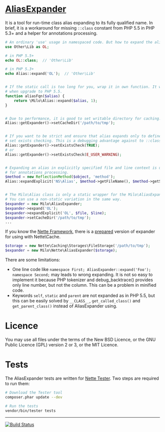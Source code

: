 [AliasExpander](https://github.com/milo/alias-expander/blob/master/AliasExpander.php)
=====================================================================================
It is a tool for run-time class alias expanding to its fully qualified name. In brief, it is a workaround for missing `::class` constant from PHP 5.5 in PHP 5.3+ and a helper for annotations processing.

```php
# An ordinary 'use' usage in namespaced code. But how to expand the alias to full class name?
use Other\Lib as OL;

# in PHP 5.5+
echo OL::class;  // 'Other\Lib'

# in PHP 5.3+
echo Alias::expand('OL');  // 'Other\Lib'


# If the static call is too long for you, wrap it in own function. It will be easy to replace
# when upgrade to PHP 5.5.
function aliasFqn($alias) {
	return \Milo\Alias::expand($alias, 1);
}


# Due to performance, it is good to set writable directory for caching.
Alias::getExpander()->setCacheDir('/path/to/tmp');


# If you want to be strict and ensure that alias expands only to defined class name,
# set exists checking. This is a debugging advantage against to ::class in PHP 5.5.
Alias::getExpander()->setExistsCheck(TRUE);
# or
Alias::getExpander()->setExistsCheck(E_USER_WARNING);


# Expanding an alias in explicitly specified file and line context is useful
# for annotations processing.
$method = new ReflectionMethod($object, 'method');
Alias::expandExplicit('NS\Alias', $method->getFileName(), $method->getStartLine());


# The Milo\Alias class is only a static wrapper for the Milo\AliasExpander object.
# You can use a non-static variation in the same way.
$expander = new Milo\AliasExpander;
$expander->expand('OL');
$expander->expandExplicit('OL', $file, $line);
$expander->setCacheDir('/path/to/tmp');
...
```

If you know the [Nette Framework](http://nette.org), there is a [prepared](https://github.com/milo/alias-expander/blob/master/Nette/AliasExpander.php) version of expander for using with Nette\Cache.
```php
$storage = new Nette\Caching\Storages\FileStorage('/path/to/tmp');
$expander = new Milo\Nette\AliasExpander($storage);
```



There are some limitations:
- One line code like `namespace First; AliasExpander::expand('Foo'); namespace Second;` may leads to wrong expanding. It is not so easy to implement it because PHP tokenizer and debug_backtrace() provides only line number, but not the column. This can be a problem in minified code.
- Keywords `self`, `static` and `parent` are not expanded as in PHP 5.5, but this can be easily solved by `__CLASS__`, `get_called_class()` and `get_parent_class()` instead of AliasExpander using.



Licence
=======
You may use all files under the terms of the New BSD Licence, or the GNU Public Licence (GPL) version 2 or 3, or the MIT Licence.



Tests
=====
The AliasExpander tests are written for [Nette Tester](https://github.com/nette/tester). Two steps are required to run them:
```sh
# Download the Tester tool
composer.phar update --dev

# Run the tests
vendor/bin/tester tests
```



------

[![Build Status](https://travis-ci.org/milo/alias-expander.png?branch=master)](https://travis-ci.org/milo/alias-expander)
